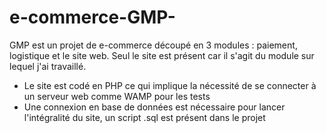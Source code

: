 # e-commerce-GMP- 

GMP est un projet de e-commerce découpé en 3 modules : paiement, logistique et le site web. Seul le site est présent car il s'agit du module sur lequel j'ai travaillé.

- Le site est codé en PHP ce qui implique la nécessité de se connecter à un serveur web comme WAMP pour les tests
- Une connexion en base de données est nécessaire pour lancer l'intégralité du site, un script .sql est présent dans le projet
